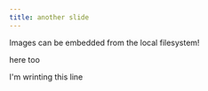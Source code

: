```yaml
---
title: another slide
---
```

Images can be embedded from the local filesystem!

here too

I'm wrinting this line